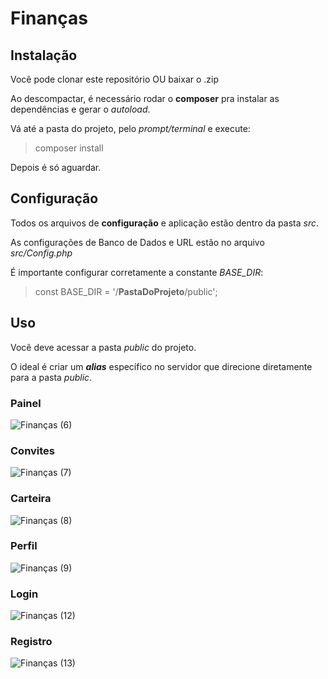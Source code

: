 # Finanças

## Instalação

Você pode clonar este repositório OU baixar o .zip

Ao descompactar, é necessário rodar o **composer** pra instalar as dependências e gerar o _autoload_.

Vá até a pasta do projeto, pelo _prompt/terminal_ e execute:

> composer install

Depois é só aguardar.

## Configuração

Todos os arquivos de **configuração** e aplicação estão dentro da pasta _src_.

As configurações de Banco de Dados e URL estão no arquivo _src/Config.php_

É importante configurar corretamente a constante _BASE_DIR_:

> const BASE_DIR = '/**PastaDoProjeto**/public';

## Uso

Você deve acessar a pasta _public_ do projeto.

O ideal é criar um _**alias**_ específico no servidor que direcione diretamente para a pasta _public_.

### Painel

![Finanças (6)](https://user-images.githubusercontent.com/39639652/131227505-f9d67bae-3ee4-4d38-b905-4396dbcb0979.png)

### Convites

![Finanças (7)](https://user-images.githubusercontent.com/39639652/131227503-9bd4dc6e-8abf-4f3d-aa8b-ce16c87c16d1.png)

### Carteira

![Finanças (8)](https://user-images.githubusercontent.com/39639652/131227502-74cff20c-8510-4649-970b-6ca38a91ad77.png)

### Perfil

![Finanças (9)](https://user-images.githubusercontent.com/39639652/131227501-239d4535-566f-480f-811f-e3f7db2230a5.png)

### Login

![Finanças (12)](https://user-images.githubusercontent.com/39639652/131227497-b3e9bd13-5592-4d7b-af6f-5e1b6d8b0e7b.png)

### Registro

![Finanças (13)](https://user-images.githubusercontent.com/39639652/131227495-fc9db527-9b28-43dc-89f2-c8a9dcec3c0f.png)
